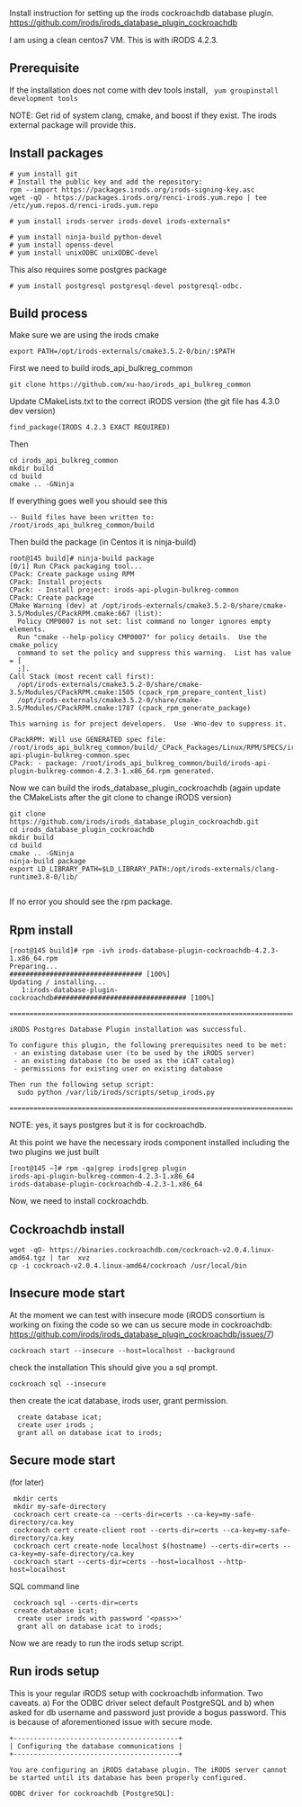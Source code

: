 Install instruction for setting up the irods cockroachdb database plugin. 
https://github.com/irods/irods_database_plugin_cockroachdb

I am using a clean centos7 VM. This is with iRODS 4.2.3. 

## Prerequisite

If the installation does not come with dev tools install, 
``` yum groupinstall development tools``` 

NOTE: Get rid of system clang, cmake, and boost if they exist. The irods external package will provide this. 

## Install packages 
```
# yum install git 
# Install the public key and add the repository:
rpm --import https://packages.irods.org/irods-signing-key.asc
wget -qO - https://packages.irods.org/renci-irods.yum.repo | tee /etc/yum.repos.d/renci-irods.yum.repo

# yum install irods-server irods-devel irods-externals*

# yum install ninja-build python-devel
# yum install openss-devel 
# yum install unixODBC unixODBC-devel
```
This also requires some postgres package 
```
# yum install postgresql postgresql-devel postgresql-odbc.
```

## Build process 

Make sure we are using the irods cmake 

```
export PATH=/opt/irods-externals/cmake3.5.2-0/bin/:$PATH 
```


First we need to build irods_api_bulkreg_common 

```
git clone https://github.com/xu-hao/irods_api_bulkreg_common
```
Update CMakeLists.txt to the correct iRODS version (the git file has 4.3.0 dev version) 


```
find_package(IRODS 4.2.3 EXACT REQUIRED)
```

Then 
```
cd irods_api_bulkreg_common
mkdir build
cd build 
cmake .. -GNinja
```

If everything goes well you should see this 

```
-- Build files have been written to: /root/irods_api_bulkreg_common/build
```

Then build the package (in Centos it is ninja-build) 

```
root@145 build]# ninja-build package
[0/1] Run CPack packaging tool...
CPack: Create package using RPM
CPack: Install projects
CPack: - Install project: irods-api-plugin-bulkreg-common
CPack: Create package
CMake Warning (dev) at /opt/irods-externals/cmake3.5.2-0/share/cmake-3.5/Modules/CPackRPM.cmake:667 (list):
  Policy CMP0007 is not set: list command no longer ignores empty elements.
  Run "cmake --help-policy CMP0007" for policy details.  Use the cmake_policy
  command to set the policy and suppress this warning.  List has value = [
  ;].
Call Stack (most recent call first):
  /opt/irods-externals/cmake3.5.2-0/share/cmake-3.5/Modules/CPackRPM.cmake:1505 (cpack_rpm_prepare_content_list)
  /opt/irods-externals/cmake3.5.2-0/share/cmake-3.5/Modules/CPackRPM.cmake:1787 (cpack_rpm_generate_package)
  
This warning is for project developers.  Use -Wno-dev to suppress it.

CPackRPM: Will use GENERATED spec file: /root/irods_api_bulkreg_common/build/_CPack_Packages/Linux/RPM/SPECS/irods-api-plugin-bulkreg-common.spec
CPack: - package: /root/irods_api_bulkreg_common/build/irods-api-plugin-bulkreg-common-4.2.3-1.x86_64.rpm generated.
```

Now we can build the irods_database_plugin_cockroachdb
(again update the CMakeLists after the git clone to change iRODS version) 

```
git clone https://github.com/irods/irods_database_plugin_cockroachdb.git
cd irods_database_plugin_cockroachdb
mkdir build
cd build 
cmake .. -GNinja
ninja-build package
export LD_LIBRARY_PATH=$LD_LIBRARY_PATH:/opt/irods-externals/clang-runtime3.8-0/lib/


```

If no error you should see the rpm package. 


## Rpm install 

```
[root@145 build]# rpm -ivh irods-database-plugin-cockroachdb-4.2.3-1.x86_64.rpm 
Preparing...                          ################################# [100%]
Updating / installing...
   1:irods-database-plugin-cockroachdb################################# [100%]

=======================================================================

iRODS Postgres Database Plugin installation was successful.

To configure this plugin, the following prerequisites need to be met:
 - an existing database user (to be used by the iRODS server)
 - an existing database (to be used as the iCAT catalog)
 - permissions for existing user on existing database

Then run the following setup script:
  sudo python /var/lib/irods/scripts/setup_irods.py

=======================================================================
```

NOTE: yes, it says postgres but it is for cockroachdb. 


At this point we have the necessary irods component installed including the two plugins we just built 

```
[root@145 ~]# rpm -qa|grep irods|grep plugin
irods-api-plugin-bulkreg-common-4.2.3-1.x86_64
irods-database-plugin-cockroachdb-4.2.3-1.x86_64
```

Now, we need to install cockroachdb. 

## Cockroachdb install 

```
wget -qO- https://binaries.cockroachdb.com/cockroach-v2.0.4.linux-amd64.tgz | tar  xvz
cp -i cockroach-v2.0.4.linux-amd64/cockroach /usr/local/bin
```


## Insecure mode start 

At the moment we can test with insecure mode (iRODS consortium is working on fixing the code so we can us secure mode in 
cockroachdb: https://github.com/irods/irods_database_plugin_cockroachdb/issues/7) 

```
cockroach start --insecure --host=localhost --background 
```

check the installation 
This should give you a sql prompt. 
```
cockroach sql --insecure 
``` 

then create the icat database, irods user, grant permission. 

```
  create database icat; 
  create user irods ; 
  grant all on database icat to irods;
  ```
  

## Secure mode start 
(for later) 


```
 mkdir certs
 mkdir my-safe-directory
 cockroach cert create-ca --certs-dir=certs --ca-key=my-safe-directory/ca.key
 cockroach cert create-client root --certs-dir=certs --ca-key=my-safe-directory/ca.key
 cockroach cert create-node localhost $(hostname) --certs-dir=certs --ca-key=my-safe-directory/ca.key
 cockroach start --certs-dir=certs --host=localhost --http-host=localhost
```

SQL command line 
```
 cockroach sql --certs-dir=certs
 create database icat; 
  create user irods with password '<pass>>'
  grant all on database icat to irods;
 ```
 
 Now we are ready to run the irods setup script. 
 ## Run irods setup 
 
 This is your regular iRODS setup with cockroachdb information. Two caveats. a) For the ODBC driver select default PostgreSQL and b) when asked for db username and password just provide a bogus password. This is because of aforementioned issue with secure mode. 
 
 ```
 +-----------------------------------------+
| Configuring the database communications |
+-----------------------------------------+

You are configuring an iRODS database plugin. The iRODS server cannot be started until its database has been properly configured.

ODBC driver for cockroachdb [PostgreSQL]: 

```

